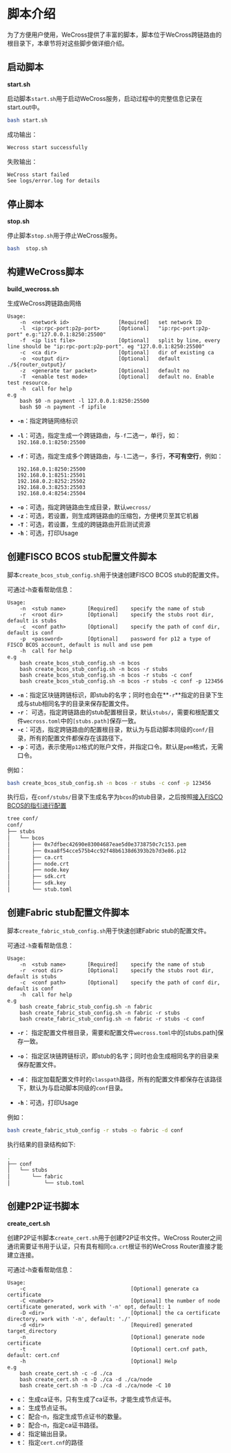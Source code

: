 # 脚本介绍

为了方便用户使用，WeCross提供了丰富的脚本，脚本位于WeCross跨链路由的根目录下，本章节将对这些脚步做详细介绍。

## 启动脚本

**start.sh**

启动脚本`start.sh`用于启动WeCross服务，启动过程中的完整信息记录在start.out中。

```bash
bash start.sh
```

成功输出：
```bash
Wecross start successfully
```

失败输出：
```bash
WeCross start failed 
See logs/error.log for details 
```

## 停止脚本

**stop.sh**

停止脚本`stop.sh`用于停止WeCross服务。

```bash
bash  stop.sh
```

## 构建WeCross脚本

**build_wecross.sh**

生成WeCross跨链路由网络

```
Usage:
    -n  <network id>                [Required]   set network ID
    -l  <ip:rpc-port:p2p-port>      [Optional]   "ip:rpc-port:p2p-port" e.g:"127.0.0.1:8250:25500"
    -f  <ip list file>              [Optional]   split by line, every line should be "ip:rpc-port:p2p-port". eg "127.0.0.1:8250:25500"
    -c  <ca dir>                    [Optional]   dir of existing ca
    -o  <output dir>                [Optional]   default ./${router_output}/
    -z  <generate tar packet>       [Optional]   default no
    -T  <enable test mode>          [Optional]   default no. Enable test resource.
    -h  call for help
e.g
    bash $0 -n payment -l 127.0.0.1:8250:25500
    bash $0 -n payment -f ipfile
```

- **`-n`**：指定跨链网络标识
- **`-l`**：可选，指定生成一个跨链路由，与`-f`二选一，单行，如：`192.168.0.1:8250:25500`
- **`-f`**：可选，指定生成多个跨链路由，与`-l`二选一，多行，**不可有空行**，例如：

    ```
    192.168.0.1:8250:25500
    192.168.0.1:8251:25501
    192.168.0.2:8252:25502
    192.168.0.3:8253:25503
    192.168.0.4:8254:25504 
    ```
* **`-o`**：可选，指定跨链路由生成目录，默认`wecross/`
* **`-z`**：可选，若设置，则生成跨链路由的压缩包，方便拷贝至其它机器
* **`-T`**：可选，若设置，生成的跨链路由开启测试资源
* **`-h`**：可选，打印Usage

## 创建FISCO BCOS stub配置文件脚本

脚本`create_bcos_stub_config.sh`用于快速创建FISCO BCOS stub的配置文件。

可通过-h查看帮助信息：

```
Usage:
    -n  <stub name>       [Required]    specify the name of stub
    -r  <root dir>        [Optional]    specify the stubs root dir, default is stubs
    -c  <conf path>       [Optional]    specify the path of conf dir, default is conf
    -p  <password>        [Optional]    password for p12 a type of FISCO BCOS account, default is null and use pem
    -h  call for help
e.g
    bash create_bcos_stub_config.sh -n bcos
    bash create_bcos_stub_config.sh -n bcos -r stubs
    bash create_bcos_stub_config.sh -n bcos -r stubs -c conf
    bash create_bcos_stub_config.sh -n bcos -r stubs -c conf -p 123456
```

- **`-n`**：指定区块链跨链标识，即stub的名字；同时也会在**`-r`**指定的目录下生成与stub相同名字的目录来保存配置文件。
- **`-r`**： 可选，指定跨链路由的stub配置根目录，默认`stubs/`，需要和根配置文件`wecross.toml`中的`[stubs.path]`保存一致。
- **`-c`**：可选，指定跨链路由的配置根目录，默认为与启动脚本同级的`conf/`目录，所有的配置文件都保存在该路径下。
- **`-p`**：可选，表示使用`p12`格式的账户文件，并指定口令。默认是`pem`格式，无需口令。

例如：
```bash
bash create_bcos_stub_config.sh -n bcos -r stubs -c conf -p 123456
```
执行后，在`conf/stubs/`目录下生成名字为`bcos`的stub目录，之后按照[接入FISCO BCOS的指引进行配置](../stubs/bcos.md)
```bash
tree conf/
conf/
├── stubs
│   └── bcos
│       ├── 0x7dfbec42690e83004687eae5d0e3738750c7c153.pem
│       ├── 0xaa8f54cce575b4cc92f48b6138d6393b2b7d3e86.p12
│       ├── ca.crt
│       ├── node.crt
│       ├── node.key
│       ├── sdk.crt
│       ├── sdk.key
│       └── stub.toml
```

## 创建Fabric stub配置文件脚本

脚本`create_fabric_stub_config.sh`用于快速创建Fabric stub的配置文件。

可通过`-h`查看帮助信息：

```
Usage:
    -n  <stub name>       [Required]    specify the name of stub
    -r  <root dir>        [Optional]    specify the stubs root dir, default is stubs
    -c  <conf path>       [Optional]    specify the path of conf dir, default is conf
    -h  call for help
e.g
    bash create_fabric_stub_config.sh -n fabric
    bash create_fabric_stub_config.sh -n fabric -r stubs
    bash create_fabric_stub_config.sh -n fabric -r stubs -c conf
```

- **`-r`**： 
指定配置文件根目录，需要和配置文件`wecross.toml`中的[stubs.path]保存一致。

- **`-o`**：
指定区块链跨链标识，即stub的名字；同时也会生成相同名字的目录来保存配置文件。
- **`-d`**：
指定加载配置文件时的`classpath`路径，所有的配置文件都保存在该路径下，默认为与启动脚本同级的`conf`目录。
- **`-h`**：可选，打印Usage


例如：
```bash
bash create_fabric_stub_config -r stubs -o fabric -d conf
```

执行结果的目录结构如下:
```bash
.
├── conf
│   └── stubs
│       └── fabric
│           └── stub.toml
```

<!--

## 创建JDChain stub配置文件脚本

脚本`create_jdchain_stub_config.sh`用于快速创建JDChain stub的配置文件。

可通过-h查看帮助信息：

```
Usage:
    -r  <root dir>        [Required]    specify the stubs root dir
    -o  <stub name>       [Required]    specify the name of stub
    -d  <conf path>       [Required]    specify the path of conf dir
    -h  call for help
e.g
    bash create_jdchain_stub_config.sh -r stubs -o jd -d conf
```

- **`-r`**： 
指定配置文件根目录，需要和配置文件`wecross.toml`中的[stubs.path]保存一致。

- **`-o`**：
指定区块链跨链标识，即stub的名字；同时也会生成相同名字的目录来保存配置文件。
- **`-d`**：
指定加载配置文件时的`classpath`路径，所有的配置文件都保存在该路径下，默认为与启动脚本同级的`conf`目录。
- **`-h`**：可选，打印Usage


例如：
```bash
bash create_jdchain_stub_config.sh -r stubs -o jd -d conf
```

执行结果的目录结构如下:
```bash
├── conf
│   └── stubs
│       └── jd
│           └── stub.toml
```

-->

## 创建P2P证书脚本

**create_cert.sh**

创建P2P证书脚本`create_cert.sh`用于创建P2P证书文件。WeCross Router之间通讯需要证书用于认证，只有具有相同`ca.crt`根证书的WeCross Router直接才能建立连接。

可通过-h查看帮助信息：

```
Usage:
    -c                                  [Optional] generate ca certificate
    -C <number>                         [Optional] the number of node certificate generated, work with '-n' opt, default: 1
    -D <dir>                            [Optional] the ca certificate directory, work with '-n', default: './'
    -d <dir>                            [Required] generated target_directory
    -n                                  [Optional] generate node certificate
    -t                                  [Optional] cert.cnf path, default: cert.cnf
    -h                                  [Optional] Help
e.g
    bash create_cert.sh -c -d ./ca
    bash create_cert.sh -n -D ./ca -d ./ca/node
    bash create_cert.sh -n -D ./ca -d ./ca/node -C 10
```
- **`c`**： 
生成ca证书，只有生成了ca证书，才能生成节点证书。
- **`n`**：
生成节点证书。
- **`C`**：
配合-n，指定生成节点证书的数量。
- **`D`**：
配合-n，指定ca证书路径。
- **`d`**：
指定输出目录。
- **`t`**：
指定`cert.cnf`的路径
